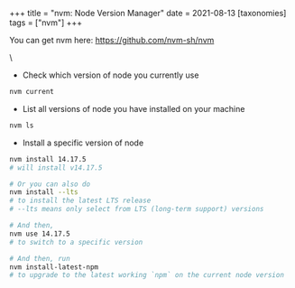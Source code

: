 +++
title = "nvm: Node Version Manager"
date = 2021-08-13
[taxonomies]
tags = ["nvm"]
+++

You can get nvm here: <https://github.com/nvm-sh/nvm>

\

-   Check which version of node you currently use

```bash
nvm current
```

-   List all versions of node you have installed on your machine

```bash
nvm ls
```

-   Install a specific version of node

```bash
nvm install 14.17.5
# will install v14.17.5

# Or you can also do
nvm install --lts
# to install the latest LTS release
# --lts means only select from LTS (long-term support) versions

# And then,
nvm use 14.17.5
# to switch to a specific version

# And then, run
nvm install-latest-npm
# to upgrade to the latest working `npm` on the current node version
```
